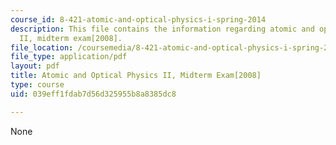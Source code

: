 ```yaml
---
course_id: 8-421-atomic-and-optical-physics-i-spring-2014
description: This file contains the information regarding atomic and optical physics
  II, midterm exam[2008].
file_location: /coursemedia/8-421-atomic-and-optical-physics-i-spring-2014/039eff1fdab7d56d325955b8a8385dc8_MIT8_421S14_midterm2008.pdf
file_type: application/pdf
layout: pdf
title: Atomic and Optical Physics II, Midterm Exam[2008]
type: course
uid: 039eff1fdab7d56d325955b8a8385dc8

---
```

None